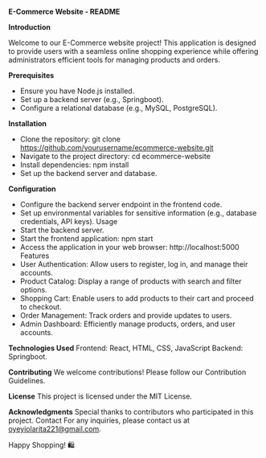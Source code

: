 **E-Commerce Website - README**

**Introduction**

Welcome to our E-Commerce website project! This application is designed to provide users with a seamless online shopping experience while offering administrators efficient tools for managing products and orders.


**Prerequisites**
- Ensure you have Node.js installed.
- Set up a backend server (e.g., Springboot).
- Configure a relational database (e.g., MySQL, PostgreSQL).

  
**Installation**

- Clone the repository: git clone https://github.com/yourusername/ecommerce-website.git
- Navigate to the project directory: cd ecommerce-website
- Install dependencies: npm install
- Set up the backend server and database.

  
**Configuration**

- Configure the backend server endpoint in the frontend code.
- Set up environmental variables for sensitive information (e.g., database credentials, API keys).
Usage
- Start the backend server.
- Start the frontend application: npm start
- Access the application in your web browser: http://localhost:5000
Features
- User Authentication: Allow users to register, log in, and manage their accounts.
- Product Catalog: Display a range of products with search and filter options.
- Shopping Cart: Enable users to add products to their cart and proceed to checkout.
- Order Management: Track orders and provide updates to users.
- Admin Dashboard: Efficiently manage products, orders, and user accounts.

  
**Technologies Used**
Frontend: React, HTML, CSS, JavaScript
Backend: Springboot.

**Contributing**
We welcome contributions! Please follow our Contribution Guidelines.

**License**
This project is licensed under the MIT License.

**Acknowledgments**
Special thanks to contributors who participated in this project.
Contact
For any inquiries, please contact us at oyeyiolarita221@gmail.com.

Happy Shopping! 🛍️
